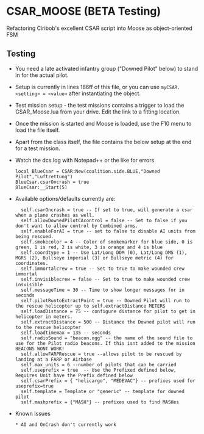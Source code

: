 # CSAR_MOOSE (BETA Testing)
Refactoring Ciribob's excellent CSAR script into Moose as object-oriented FSM

## Testing
* You need a late activated infantry group ("Downed Pilot" below) to stand in for the actual pilot. 
* Setup is currently in lines 186ff of this file, or you can use `myCSAR.<setting> = <value>` after instantiating the object.
* Test mission setup  - the test missions contains a trigger to load the CSAR_Moose.lua from your drive. Edit the link to a fitting location.
* Once the mission is started and Moose is loaded, use the F10 menu to load the file itself. 
* Apart from the class itself, the file contains the below setup at the end for a test mission.
* Watch the dcs.log with Notepad++ or the like for errors.

      local BlueCsar = CSAR:New(coalition.side.BLUE,"Downed Pilot","Luftrettung")
      BlueCsar.csarOncrash = true
      BlueCsar:__Start(5)
     
* Available options/defaults currently are:

        self.csarOncrash = true -- If set to true, will generate a csar when a plane crashes as well.
        self.allowDownedPilotCAcontrol = false -- Set to false if you don't want to allow control by Combined arms.
        self.enableForAI = true -- set to false to disable AI units from being rescued.
        self.smokecolor = 4 -- Color of smokemarker for blue side, 0 is green, 1 is red, 2 is white, 3 is orange and 4 is blue
        self.coordtype = 1 -- Use Lat/Long DDM (0), Lat/Long DMS (1), MGRS (2), Bullseye imperial (3) or Bullseye metric (4) for coordinates.
        self.immortalcrew = true -- Set to true to make wounded crew immortal
        self.invisiblecrew = false -- Set to true to make wounded crew insvisible 
        self.messageTime = 30 -- Time to show longer messages for in seconds 
        self.pilotRuntoExtractPoint = true -- Downed Pilot will run to the rescue helicopter up to self.extractDistance METERS 
        self.loadDistance = 75 -- configure distance for pilot to get in helicopter in meters.
        self.extractDistance = 500 -- Distance the Downed pilot will run to the rescue helicopter
        self.loadtimemax = 135 -- seconds
        self.radioSound = "beacon.ogg" -- the name of the sound file to use for the Pilot radio beacons. If this isnt added to the mission BEACONS WONT WORK!
        self.allowFARPRescue = true --allows pilot to be rescued by landing at a FARP or Airbase
        self.max_units = 6 --number of pilots that can be carried
        self.useprefix = true  -- Use the Prefixed defined below, Requires Unit have the Prefix defined below 
        self.csarPrefix = { "helicargo", "MEDEVAC"} -- prefixes used for useprefix=true
        self.template = Template or "generic" -- template for downed pilot
        self.mashprefix = {"MASH"} -- prefixes used to find MASHes
        
* Known Issues

      * AI and OnCrash don't currently work
